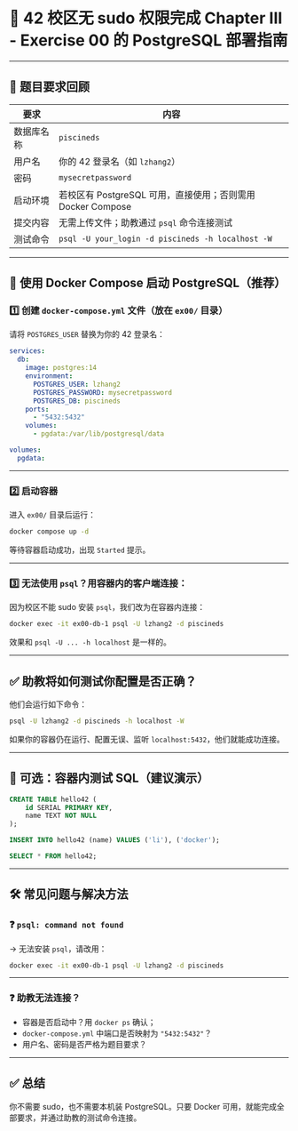 # 📘 42 校区无 sudo 权限完成 Chapter III - Exercise 00 的 PostgreSQL 部署指南

---

## 🎯 题目要求回顾

| 要求 | 内容 |
|------|------|
| 数据库名称 | `piscineds` |
| 用户名 | 你的 42 登录名（如 `lzhang2`） |
| 密码 | `mysecretpassword` |
| 启动环境 | 若校区有 PostgreSQL 可用，直接使用；否则需用 Docker Compose |
| 提交内容 | 无需上传文件；助教通过 `psql` 命令连接测试 |
| 测试命令 | `psql -U your_login -d piscineds -h localhost -W` |

---

## 🐳 使用 Docker Compose 启动 PostgreSQL（推荐）

### 1️⃣ 创建 `docker-compose.yml` 文件（放在 `ex00/` 目录）

请将 `POSTGRES_USER` 替换为你的 42 登录名：

```yaml
services:
  db:
    image: postgres:14
    environment:
      POSTGRES_USER: lzhang2
      POSTGRES_PASSWORD: mysecretpassword
      POSTGRES_DB: piscineds
    ports:
      - "5432:5432"
    volumes:
      - pgdata:/var/lib/postgresql/data

volumes:
  pgdata:
```

---

### 2️⃣ 启动容器

进入 `ex00/` 目录后运行：

```bash
docker compose up -d
```

等待容器启动成功，出现 `Started` 提示。

---

### 3️⃣ 无法使用 `psql`？用容器内的客户端连接：

因为校区不能 sudo 安装 `psql`，我们改为在容器内连接：

```bash
docker exec -it ex00-db-1 psql -U lzhang2 -d piscineds
```

效果和 `psql -U ... -h localhost` 是一样的。

---

## ✅ 助教将如何测试你配置是否正确？

他们会运行如下命令：

```bash
psql -U lzhang2 -d piscineds -h localhost -W
```

如果你的容器仍在运行、配置无误、监听 `localhost:5432`，他们就能成功连接。

---

## 🧪 可选：容器内测试 SQL（建议演示）

```sql
CREATE TABLE hello42 (
    id SERIAL PRIMARY KEY,
    name TEXT NOT NULL
);

INSERT INTO hello42 (name) VALUES ('li'), ('docker');

SELECT * FROM hello42;
```

---

## 🛠 常见问题与解决方法

### ❓ `psql: command not found`

→ 无法安装 `psql`，请改用：

```bash
docker exec -it ex00-db-1 psql -U lzhang2 -d piscineds
```

---

### ❓ 助教无法连接？

- 容器是否启动中？用 `docker ps` 确认；
- `docker-compose.yml` 中端口是否映射为 `"5432:5432"`？
- 用户名、密码是否严格为题目要求？

---

## ✅ 总结

你不需要 sudo，也不需要本机装 PostgreSQL。只要 Docker 可用，就能完成全部要求，并通过助教的测试命令连接。